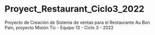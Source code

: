 # Proyect_Restaurant_Ciclo3_2022
Proyecto de Creación de Sistema de ventas para el Restaurante Au Bon Pain, proyecto Misión Tic - Equipo 13 - Ciclo 3 - 2022
